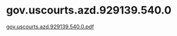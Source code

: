 # gov.uscourts.azd.929139.540.0

[gov.uscourts.azd.929139.540.0.pdf](gov%20uscourts%20azd%20929139%20540%200%207a5e4f07306642f2b893eecd97efa508/gov.uscourts.azd.929139.540.0.pdf)